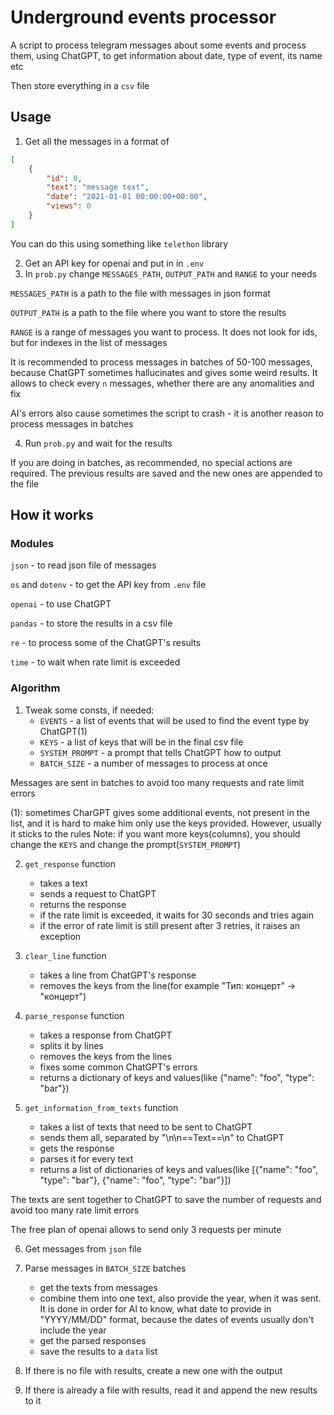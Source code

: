 # Underground events processor
A script to process telegram messages about some events and process them, using ChatGPT, to get information about date, type of event, its name etc

Then store everything in a `csv` file

## Usage
1. Get all the messages in a format of

```json
[
    {
        "id": 0,
        "text": "message text",
        "date": "2021-01-01 00:00:00+00:00",
        "views": 0
    }
]
```

You can do this using something like `telethon` library

2. Get an API key for openai and put in in `.env`
3. In `prob.py` change `MESSAGES_PATH`, `OUTPUT_PATH` and `RANGE` to your needs

`MESSAGES_PATH` is a path to the file with messages in json format

`OUTPUT_PATH` is a path to the file where you want to store the results

`RANGE` is a range of messages you want to process. It does not look for ids, but for indexes in the list of messages

It is recommended to process messages in batches of 50-100 messages, because ChatGPT sometimes hallucinates and gives some weird results. It allows to check every `n` messages, whether there are any anomalities and fix

AI's errors also cause sometimes the script to crash - it is another reason to process messages in batches

4. Run `prob.py` and wait for the results

If you are doing in batches, as recommended, no special actions are required. The previous results are saved and the new ones are appended to the file

## How it works
### Modules
`json` - to read json file of messages

`os` and `dotenv` - to get the API key from `.env` file

`openai` - to use ChatGPT

`pandas` - to store the results in a csv file

`re` - to process some of the ChatGPT's results

`time` - to wait when rate limit is exceeded

### Algorithm
1. Tweak some consts, if needed:
    - `EVENTS` - a list of events that will be used to find the event type by ChatGPT(1)
    - `KEYS` - a list of keys that will be in the final csv file
    - `SYSTEM_PROMPT` - a prompt that tells ChatGPT how to output
    - `BATCH_SIZE` - a number of messages to process at once

Messages are sent in batches to avoid too many requests and rate limit errors

(1): sometimes CharGPT gives some additional events, not present in the list, and it is hard to make him only use the keys provided. However, usually it sticks to the rules
Note: if you want more keys(columns), you should change the `KEYS` and change the prompt(`SYSTEM_PROMPT`)

2. `get_response` function
    - takes a text
    - sends a request to ChatGPT
    - returns the response
    - if the rate limit is exceeded, it waits for 30 seconds and tries again
    - if the error of rate limit is still present after 3 retries, it raises an exception

3. `clear_line` function
    - takes a line from ChatGPT's response
    - removes the keys from the line(for example "Тип: концерт" -> "концерт")

4. `parse_response` function
    - takes a response from ChatGPT
    - splits it by lines
    - removes the keys from the lines
    - fixes some common ChatGPT's errors
    - returns a dictionary of keys and values(like {"name": "foo", "type": "bar"})

5. `get_information_from_texts` function
    - takes a list of texts that need to be sent to ChatGPT
    - sends them all, separated by "\n\n==Text==\n" to ChatGPT
    - gets the response
    - parses it for every text
    - returns a list of dictionaries of keys and values(like [{"name": "foo", "type": "bar"}, {"name": "foo", "type": "bar"}])

The texts are sent together to ChatGPT to save the number of requests and avoid too many rate limit errors

The free plan of openai allows to send only 3 requests per minute

6. Get messages from `json` file

7. Parse messages in `BATCH_SIZE` batches
    - get the texts from messages
    - combine them into one text, also provide the year, when it was sent. It is done in order for AI to know, what date to provide in "YYYY/MM/DD" format, because the dates of events usually don't include the year
    - get the parsed responses
    - save the results to a `data` list

8. If there is no file with results, create a new one with the output
9. If there is already a file with results, read it and append the new results to it
